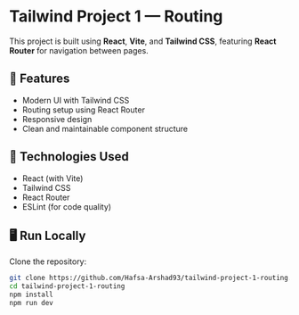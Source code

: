 # Tailwind Project 1 — Routing

This project is built using **React**, **Vite**, and **Tailwind CSS**, featuring **React Router** for navigation between pages.

## 🚀 Features
- Modern UI with Tailwind CSS  
- Routing setup using React Router  
- Responsive design  
- Clean and maintainable component structure  

## 🧰 Technologies Used
- React (with Vite)
- Tailwind CSS
- React Router
- ESLint (for code quality)

## 🖥️ Run Locally
Clone the repository:
```bash
git clone https://github.com/Hafsa-Arshad93/tailwind-project-1-routing.git
cd tailwind-project-1-routing
npm install
npm run dev

